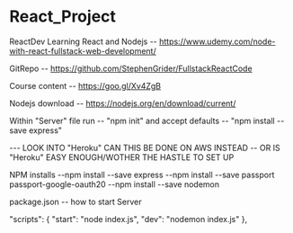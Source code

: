 # React_Project

ReactDev
Learning React and Nodejs -- https://www.udemy.com/node-with-react-fullstack-web-development/

GitRepo -- https://github.com/StephenGrider/FullstackReactCode

Course content -- https://goo.gl/Xv4ZgB

Nodejs download -- https://nodejs.org/en/download/current/

Within "Server" file run -- "npm init" and accept defaults -- "npm install --save express"


 --- LOOK INTO "Heroku" CAN THIS BE DONE ON AWS INSTEAD -- OR IS "Heroku" EASY ENOUGH/WOTHER THE HASTLE TO SET UP


NPM installs
 --npm install --save express
 --npm install --save passport passport-google-oauth20
 --npm install --save nodemon


package.json -- how to start Server

"scripts": {
  "start": "node index.js",
  "dev": "nodemon index.js"
},
